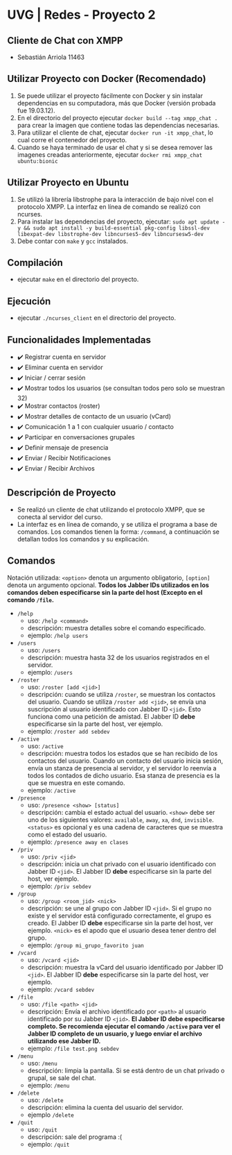# UVG | Redes - Proyecto 2
## Cliente de Chat con XMPP
- Sebastián Arriola 11463

## Utilizar Proyecto con Docker (Recomendado)
1. Se puede utilizar el proyecto fácilmente con Docker y sin instalar dependencias en su computadora, más que Docker (versión probada fue 19.03.12).
2. En el directorio del proyecto ejecutar `docker build --tag xmpp_chat .` para crear la imagen que contiene todas las dependencias necesarias.
3. Para utilizar el cliente de chat, ejecutar `docker run -it xmpp_chat`, lo cual corre el contenedor del proyecto.
4. Cuando se haya terminado de usar el chat y si se desea remover las imagenes creadas anteriormente, ejecutar `docker rmi xmpp_chat ubuntu:bionic`

## Utilizar Proyecto en Ubuntu
1. Se utilizó la librería libstrophe para la interacción de bajo nivel con el protocolo XMPP. La interfaz en línea de comando se realizó con ncurses.
2. Para instalar las dependencias del proyecto, ejecutar: `sudo apt update -y && sudo apt install -y build-essential pkg-config libssl-dev libexpat-dev libstrophe-dev libncurses5-dev libncursesw5-dev`
3. Debe contar con `make` y `gcc` instalados.

## Compilación
- ejecutar `make` en el directorio del proyecto.

## Ejecución
- ejecutar `./ncurses_client` en el directorio del proyecto.

## Funcionalidades Implementadas
- :heavy_check_mark: Registrar cuenta en servidor
- :heavy_check_mark: Eliminar cuenta en servidor
- :heavy_check_mark: Iniciar / cerrar sesión
- :heavy_check_mark: Mostrar todos los usuarios (se consultan todos pero solo se muestran 32)
- :heavy_check_mark: Mostrar contactos (roster)
- :heavy_check_mark: Mostrar detalles de contacto de un usuario (vCard)
- :heavy_check_mark: Comunicación 1 a 1 con cualquier usuario / contacto
- :heavy_check_mark: Participar en conversaciones grupales
- :heavy_check_mark: Definir mensaje de presencia
- :heavy_check_mark: Enviar / Recibir Notificaciones
- :heavy_check_mark: Enviar / Recibir Archivos

## Descripción de Proyecto
- Se realizó un cliente de chat utilizando el protocolo XMPP, que se conecta al servidor del curso.
- La interfaz es en línea de comando, y se utiliza el programa a base de comandos. Los comandos tienen la forma: `/command`, a continuación se detallan todos los comandos y su explicación.

## Comandos
Notación utilizada: `<option>` denota un argumento obligatorio, `[option]` denota un argumento opcional. **Todos los Jabber IDs utilizados en los comandos deben especificarse sin la parte del host (Excepto en el comando `/file`.**
* `/help`
  - uso: `/help <command>`
  - descripción: muestra detalles sobre el comando especificado.
  - ejemplo: `/help users`
* `/users`
  - uso: `/users`
  - descripción: muestra hasta 32 de los usuarios registrados en el servidor.
  - ejemplo: `/users`
* `/roster`
  - uso: `/roster [add <jid>]`
  - descripción: cuando se utiliza `/roster`, se muestran los contactos del usuario. Cuando se utiliza `/roster add <jid>`, se envía una suscripción al usuario identificado con Jabber ID `<jid>`. Esto funciona como una petición de amistad. El Jabber ID **debe** especificarse sin la parte del host, ver ejemplo.
  - ejemplo: `/roster add sebdev`
* `/active`
  - uso: `/active`
  - descripción: muestra todos los estados que se han recibido de los contactos del usuario. Cuando un contacto del usuario inicia sesión, envía un stanza de presencia al servidor, y el servidor lo reenvía a todos los contados de dicho usuario. Esa stanza de presencia es la que se muestra en este comando.
  - ejemplo: `/active`
* `/presence`
  - uso: `/presence <show> [status]`
  - descripción: cambia el estado actual del usuario. `<show>` debe ser uno de los siguientes valores: `available`, `away`, `xa`, `dnd`, `invisible`. `<status>` es opcional y es una cadena de caracteres que se muestra como el estado del usuario.
  - ejemplo: `/presence away en clases`
* `/priv`
  - uso: `/priv <jid>`
  - descripción: inicia un chat privado con el usuario identificado con Jabber ID `<jid>`. El Jabber ID **debe** especificarse sin la parte del host, ver ejemplo.
  - ejemplo: `/priv sebdev`
* `/group`
  - uso: `/group <room_jid> <nick>`
  - descripción: se une al grupo con Jabber ID `<jid>`. Si el grupo no existe y el servidor está configurado correctamente, el grupo es creado. El Jabber ID **debe** especificarse sin la parte del host, ver ejemplo. `<nick>` es el apodo que el usuario desea tener dentro del grupo.
  - ejemplo: `/group mi_grupo_favorito juan`
* `/vcard`
  - uso: `/vcard <jid>`
  - descripción: muestra la vCard del usuario identificado por Jabber ID `<jid>`. El Jabber ID **debe** especificarse sin la parte del host, ver ejemplo.
  - ejemplo: `/vcard sebdev`
* `/file`
  - uso: `/file <path> <jid>`
  - descripción: Envía el archivo identificado por `<path>` al usuario identificado por su Jabber ID `<jid>`. **El Jabber ID debe especificarse completo. Se recomienda ejecutar el comando `/active` para ver el Jabber ID completo de un usuario, y luego enviar el archivo utilizando ese Jabber ID.**
  - ejemplo: `/file test.png sebdev`
* `/menu`
  - uso: `/menu`
  - descripción: limpia la pantalla. Si se está dentro de un chat privado o grupal, se sale del chat.
  - ejemplo: `/menu`
* `/delete`
  - uso: `/delete`
  - descripción: elimina la cuenta del usuario del servidor.
  - ejemplo `/delete`
* `/quit`
  - uso: `/quit`
  - descripción: sale del programa :(
  - ejemplo: `/quit`
